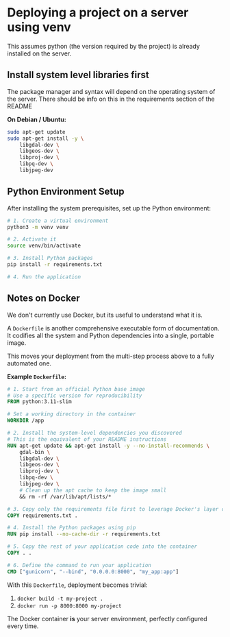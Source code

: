 # Deploying a project on a server using venv
This assumes python (the version required by the project) is already installed on the server.

## Install system level libraries first
The package manager and syntax will depend on the operating system of the server. 
There should be info on this in the requirements section of the README

**On Debian / Ubuntu:**
```bash
sudo apt-get update
sudo apt-get install -y \
    libgdal-dev \
    libgeos-dev \
    libproj-dev \
    libpq-dev \
    libjpeg-dev
```

## Python Environment Setup

After installing the system prerequisites, set up the Python environment:

```bash
# 1. Create a virtual environment
python3 -m venv venv

# 2. Activate it
source venv/bin/activate

# 3. Install Python packages
pip install -r requirements.txt

# 4. Run the application
```

## Notes on Docker

We don't currently use Docker, but its useful to understand what it is.

A `Dockerfile` is another comprehensive executable form of documentation. 
It codifies all the system and Python dependencies into a single, portable image.

This moves your deployment from the multi-step process above to a fully automated one.

**Example `Dockerfile`:**

```dockerfile
# 1. Start from an official Python base image
# Use a specific version for reproducibility
FROM python:3.11-slim

# Set a working directory in the container
WORKDIR /app

# 2. Install the system-level dependencies you discovered
# This is the equivalent of your README instructions
RUN apt-get update && apt-get install -y --no-install-recommends \
    gdal-bin \
    libgdal-dev \
    libgeos-dev \
    libproj-dev \
    libpq-dev \
    libjpeg-dev \
    # Clean up the apt cache to keep the image small
    && rm -rf /var/lib/apt/lists/*

# 3. Copy only the requirements file first to leverage Docker's layer caching
COPY requirements.txt .

# 4. Install the Python packages using pip
RUN pip install --no-cache-dir -r requirements.txt

# 5. Copy the rest of your application code into the container
COPY . .

# 6. Define the command to run your application
CMD ["gunicorn", "--bind", "0.0.0.0:8000", "my_app:app"]
```

With this `Dockerfile`, deployment becomes trivial:
1.  `docker build -t my-project .`
2.  `docker run -p 8000:8000 my-project`

The Docker container **is** your server environment, perfectly configured every time.
